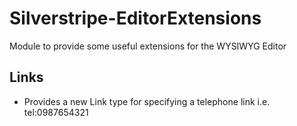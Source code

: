 Silverstripe-EditorExtensions
===========================

Module to provide some useful extensions for the WYSIWYG Editor

Links
-----

* Provides a new Link type for specifying a telephone link i.e. tel:0987654321